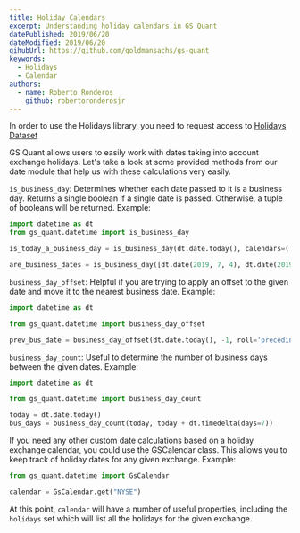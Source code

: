 ```yaml
---
title: Holiday Calendars
excerpt: Understanding holiday calendars in GS Quant
datePublished: 2019/06/20
dateModified: 2019/06/20
gihubUrl: https://github.com/goldmansachs/gs-quant
keywords:
  - Holidays
  - Calendar
authors:
  - name: Roberto Ronderos
    github: robertoronderosjr
---
```


<note>In order to use the Holidays library, you need to request access to <a href='https://marquee.gs.com/s/developer/datasets/HOLIDAY'>Holidays Dataset</a></note>

GS Quant allows users to easily work with dates taking into account exchange holidays. Let's take a look at some provided methods from our date module that help us with these calculations very easily.

`is_business_day`: Determines whether each date passed to it is a business day. Returns a single boolean if a single date is passed. Otherwise, a tuple of booleans will be returned. Example:

```python
import datetime as dt
from gs_quant.datetime import is_business_day

is_today_a_business_day = is_business_day(dt.date.today(), calendars=('NYSE',)) # Returns single boolean, using NYSE exchange

are_business_dates = is_business_day([dt.date(2019, 7, 4), dt.date(2019, 7, 5)], calendars=('NYSE',)) # Returns (False, True) for the given dates, using NYSE exchange holidays
```

`business_day_offset`: Helpful if you are trying to apply an offset to the given date and move it to the nearest business date. Example:

```python
import datetime as dt

from gs_quant.datetime import business_day_offset

prev_bus_date = business_day_offset(dt.date.today(), -1, roll='preceding')
```

`business_day_count`: Useful to determine the number of business days between the given dates. Example:

```python
import datetime as dt

from gs_quant.datetime import business_day_count

today = dt.date.today()
bus_days = business_day_count(today, today + dt.timedelta(days=7))
```

If you need any other custom date calculations based on a holiday exchange calendar, you could use the GSCalendar class. This allows you to keep track of holiday dates for any given exchange. Example:

```python
from gs_quant.datetime import GsCalendar

calendar = GsCalendar.get("NYSE")
```

At this point, `calendar` will have a number of useful properties, including the `holidays` set which will list all the holidays for the given exchange.
